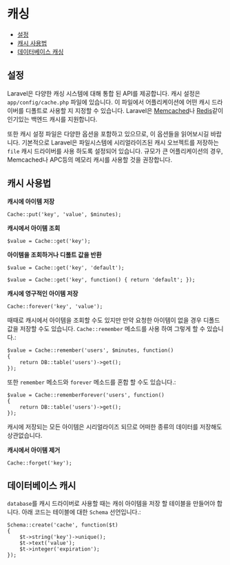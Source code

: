 # 캐싱

- [설정](#configuration)
- [캐시 사용법](#cache-usage)
- [데이터베이스 캐싱](#database-cache)

<a name="configuration"></a>
## 설정

Laravel은 다양한 캐싱 시스템에 대해 통합 된 API를 제공합니다. 캐시 설정은 `app/config/cache.php` 파일에 있습니다. 이 파일에서 어플리케이션에 어떤 캐시 드라이버를 디폴트로 사용할 지 지정할 수 있습니다. Laravel은 [Memcached](http://memcached.org)나 [Redis](http://redis.io)같이 인기있는 백엔드 캐시를 지원합니다.

또한 캐시 설정 파일은 다양한 옵션을 포함하고 있으므로, 이 옵션들을 읽어보시길 바랍니다. 기본적으로 Laravel은 파일시스템에 시리얼라이즈된 캐시 오브젝트를 저장하는 `file` 캐시 드라이버를 사용 하도록 설정되어 있습니다. 규모가 큰 어플리케이션의 경우, Memcached나 APC등의 메모리 캐시를 사용할 것을 권장합니다.

<a name="cache-usage"></a>
## 캐시 사용법

**캐시에 아이템 저장**

    Cache::put('key', 'value', $minutes);

**캐시에서 아이템 조회**

	$value = Cache::get('key');

**아이템을 조회하거나 디폴트 값을 반환**

	$value = Cache::get('key', 'default');

	$value = Cache::get('key', function() { return 'default'; });

**캐시에 영구적인 아이템 저장**

	Cache::forever('key', 'value');

때때로 캐시에서 아이템을 조회할 수도 있지만 만약 요청한 아이템이 없을 경우 디폴드 값을 저장할 수도 있습니다. `Cache::remember` 메소드를 사용 하여 그렇게 할 수 있습니다.:

	$value = Cache::remember('users', $minutes, function()
	{
		return DB::table('users')->get();
	});

또한 `remember` 메소드와 `forever` 메소드를 혼합 할 수도 있습니다.:

	$value = Cache::rememberForever('users', function()
	{
		return DB::table('users')->get();
	});

캐시에 저장되는 모든 아이템은 시리얼라이즈 되므로 어떠한 종류의 데이터를 저장해도 상관없습니다.

**캐시에서 아이템 제거**

	Cache::forget('key');

<a name="database-cache"></a>
## 데이터베이스 캐시

`database`를 캐시 드라이버로 사용할 때는 캐쉬 아이템을 저장 할 테이블을 만들어야 합니다. 아래 코드는 테이블에 대한 `Schema` 선언입니다.:

	Schema::create('cache', function($t)
	{
		$t->string('key')->unique();
		$t->text('value');
		$t->integer('expiration');
	});
